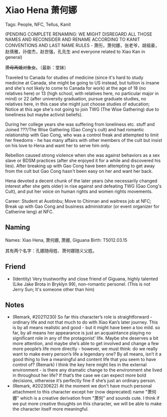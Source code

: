 # Xiao Hena 萧何娜

Tags: People, NFC, Tellus, Kanit

(PENDING COMPLETE RENAMING: WE MIGHT DISREGARD ALL THOSE NAMES AND RECONSIDER AND RENAME ACCORDING TO KANIT CONVENTIONS AND LAST NAME RULES - 萧衎，萧何娜，张老爷，胡祖豪，赵倩雅，孙俊杰，赵世强，孔先生 and everyone related to Xiao Kan in general)

~~萧母再婚对象女~~。（最新：堂妹）

Traveled to Canada for studies of medicine (since it's hard to study medicine at Canada, she might be going to US instead, but tuition is insane and she's not likely to come to Canada for work) at the age of 18 (no relatives here) or 13 (high school, with relatives here, no particular major in mind) or 22 (after university graduation, pursue graduate studies, no relatives here, in this case she might just choose studies of education; Notice at this age she's not going to join TWG (The Wise Gathering) due to loneliness but maybe activist beliefs).

During her college years she was suffering from loneliness etc. stuff and Joined ???/The Wise Gathering (Gao Cong's cult) and had romantic relationship with Gao Cong, who was a control freak and attempted to limit her freedoms - he has many affairs with other members of the cult but insist on his love to Hena and want her to serve him only.

Rebellion caused strong violence when she was against behaviors as a sex slave or BDSM practices (after she enjoyed it for a while and discovered his lies). After breaking up with Gao Cong have been attempting to get away from the cult but Gao Cong hasn't been easy on her and want her back.

Hena devoted a decent chunk of the later years (she necessarily changed interest after she gets older) in rise against and defeating TWG (Gao Cong's Cult), and put her voice on human rights and women rights movements.

Career: Student at Austinbu; Move to Chinnan and waitress job at NFC; Break up with Gao Cong and business administrator (or event organizer for Catherine leng) at NFC.

## Naming

Names: Xiao Hena, 萧何娜, 萧娜, Giguana<!--(Dream inspired, #20220523) (people gathering event in a private indoor setting) Giguana needs to keep it short, besides, Giguanna either needs it or not (irrelevant of my dress) - Jerry Sun like Naruto, very bizarre and 中二 person, wearing Samuri uniform for a meeting. (Yes, this is Jerry Sun not Xiao Kan - assuming Jerry somehow becomes friend with Xiao Kan and Xiao Hena)-->
Birth: T5012.03.15

其有两个名字：孔娜随母姓、萧何娜随义父姓。

## Friend

* (Identity) Very trustworthy and close friend of Giguana, highly talented (Like Jake Brota in Bryklyn 99), non-romantic personel. (This is not Jerry Sun; It's someone other than him) <!--Per unrecorded dream #20220523-->

## Notes

* (Remark, #20211230) So far this character’s role is straightforward - ordinary life and not that much to do with Xiao Kan’s later journey. This is by all means realistic and good - but it might have been a too mild. so far, by all means her appearance is just an acquaintance playing no significant role in any of the protagonist’ life. Maybe she deserves a bit more attention, and maybe she’s able to get involved and change a few more people’s life more directly - however, we must think: do we really want to make every person’s life a legendary one? By all means, isn’t it a good thing to live a meaningful and content life that you seem to have control of? (Remark) I think the key here might lies in the external environment - is there any dramatic change to the environment she lived in throughout her life? If that’s the case we can expect more bold decisions, otherwise it’s perfectly fine if she’s just an ordinary person.
* (Remark, #20230622) At the moment we don't have much personal attachment to this character except her (now deprecated) name "萧何娜" which is a creative derivation from "萧何" and sounds cute. I think if we put more creative thoughts on this character, we will be able to make the character itself more meaningful.